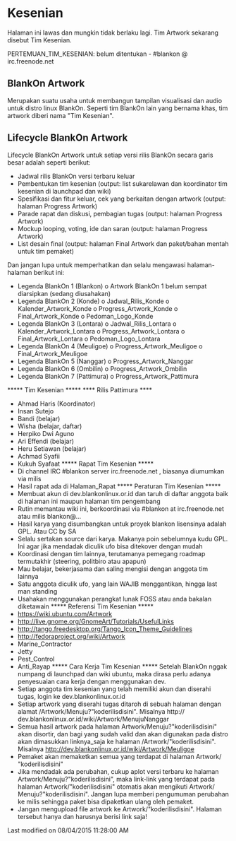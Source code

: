 # Kesenian

Halaman ini lawas dan mungkin tidak berlaku lagi. Tim Artwork sekarang disebut Tim Kesenian.

PERTEMUAN_TIM_KESENIAN: belum ditentukan - #blankon @ irc.freenode.net

## BlankOn Artwork
Merupakan suatu usaha untuk membangun tampilan visualisasi dan audio untuk
distro linux BlankOn. Seperti tim BlankOn lain yang bernama khas, tim artwork
diberi nama "Tim Kesenian".

## Lifecycle BlankOn Artwork
Lifecycle BlankOn Artwork untuk setiap versi rilis BlankOn secara garis besar
adalah seperti berikut:
  * Jadwal rilis BlankOn versi terbaru keluar
  * Pembentukan tim kesenian (output: list sukarelawan dan koordinator tim
      kesenian di launchpad dan wiki)
  * Spesifikasi dan fitur keluar, cek yang berkaitan dengan artwork (output:
      halaman Progress Artwork)
  * Parade rapat dan diskusi, pembagian tugas (output: halaman Progress
      Artwork)
  * Mockup looping, voting, ide dan saran (output: halaman Progress Artwork)
  * List desain final (output: halaman Final Artwork dan paket/bahan mentah
      untuk tim pemaket)

Dan jangan lupa untuk memperhatikan dan selalu mengawasi halaman-halaman berikut ini:
  * Legenda BlankOn 1 (Blankon)
          o Artwork BlankOn 1 belum sempat diarsipkan (sedang diusahakan)
  * Legenda BlankOn 2 (Konde)
          o Jadwal_Rilis_Konde
          o Kalender_Artwork_Konde
          o Progress_Artwork_Konde
          o Final_Artwork_Konde
          o Pedoman_Logo_Konde
  * Legenda BlankOn 3 (Lontara)
          o Jadwal_Rilis_Lontara
          o Kalender_Artwork_Lontara
          o Progress_Artwork_Lontara
          o Final_Artwork_Lontara
          o Pedoman_Logo_Lontara
  * Legenda BlankOn 4 (Meuligoe)
          o Progress_Artwork_Meuligoe
          o Final_Artwork_Meuligoe
  * Legenda BlankOn 5 (Nanggar)
          o Progress_Artwork_Nanggar
  * Legenda BlankOn 6 (Ombilin)
          o Progress_Artwork_Ombilin
  * Legenda BlankOn 7 (Pattimura)
          o Progress_Artwork_Pattimura

***** Tim Kesenian *****
**** Rilis Pattimura ****
  * Ahmad Haris (Koordinator)
  * Insan Sutejo
  * Bandi (belajar)
  * Wisha (belajar, daftar)
  * Herpiko Dwi Aguno
  * Ari Effendi (belajar)
  * Heru Setiawan (belajar)
  * Achmad Syafii
  * Kukuh Syafaat
***** Rapat Tim Kesenian *****
  * Di channel IRC #blankon server irc.freenode.net , biasanya diumumkan via
      milis
  * Hasil rapat ada di Halaman_Rapat
***** Peraturan Tim Kesenian *****
  * Membuat akun di dev.blankonlinux.or.id dan taruh di daftar anggota baik
      di halaman ini maupun halaman tim pengembang
  * Rutin memantau wiki ini, berkoordinasi via #blankon at irc.freenode.net
      atau milis blankon@…
  * Hasil karya yang disumbangkan untuk proyek blankon lisensinya adalah GPL.
      Atau CC by SA
  * Selalu sertakan source dari karya. Makanya poin sebelumnya kudu GPL. Ini
      agar jika mendadak diculik ufo bisa ditekover dengan mudah
  * Koordinasi dengan tim lainnya, terutamanya pemegang roadmap termutakhir
      (steering, politbiro atau apapun)
  * Mau belajar, bekerjasama dan saling mengisi dengan anggota tim lainnya
  * Satu anggota diculik ufo, yang lain WAJIB menggantikan, hingga last man
      standing
  * Usahakan menggunakan perangkat lunak FOSS atau anda bakalan diketawain
***** Referensi Tim Kesenian *****
  * ​https://wiki.ubuntu.com/Artwork
  * ​http://live.gnome.org/GnomeArt/Tutorials/UsefulLinks
  * ​http://tango.freedesktop.org/Tango_Icon_Theme_Guidelines
  * ​http://fedoraproject.org/wiki/Artwork
  * ​Marine_Contractor
  * ​Jetty
  * ​Pest_Control
  * ​Anti_Rayap
***** Cara Kerja Tim Kesenian *****
Setelah BlankOn nggak numpang di launchpad dan wiki ubuntu, maka dirasa perlu
adanya penyesuaian cara kerja dengan menggunakan dev.
  * Setiap anggota tim kesenian yang telah memiliki akun dan diserahi tugas,
      login ke dev.blankonlinux.or.id
  * Setiap artwork yang diserahi tugas ditaroh di sebuah halaman dengan
      alamat /Artwork/Menuju?"koderilisdisini". Misalnya ​http://
      dev.blankonlinux.or.id/wiki/Artwork/MenujuNanggar
  * Semua hasil artwork pada halaman Artwork/Menuju?"koderilisdisini" akan
      disortir, dan bagi yang sudah valid dan akan digunakan pada distro akan
      dimasukkan linknya_saja ke halaman /Artwork/"koderilisdisini". Misalnya
      ​http://dev.blankonlinux.or.id/wiki/Artwork/Meuligoe
  * Pemaket akan memaketkan semua yang terdapat di halaman Artwork/
      "koderilisdisini"
  * Jika mendadak ada perubahan, cukup aplot versi terbaru ke halaman
      Artwork/Menuju?"koderilisdisini", maka link-link yang terdapat pada
      halaman Artwork/"koderilisdisini" otomatis akan mengikuti Artwork/
      Menuju?"koderilisdisini". Jangan lupa memberi pengumuman perubahan ke
      milis sehingga paket bisa dipaketkan ulang oleh pemaket.
  * Jangan mengupload file artwork ke Artwork/"koderilisdisini". Halaman
      tersebut hanya dan harusnya berisi link saja!

Last modified on 08/04/2015 11:28:00 AM
